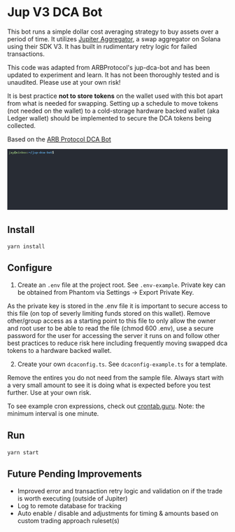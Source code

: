 # Jup V3 DCA Bot 
This bot runs a simple dollar cost averaging strategy to buy assets over a period of time. It utilizes [Jupiter Aggregator](https://jup.ag), a swap aggregator on Solana using their SDK V3. It has built in rudimentary retry logic for failed transactions. 

This code was adapted from ARBProtocol's jup-dca-bot and has been updated to experiment and learn. It has not been thoroughly tested and is unaudited. Please use at your own risk!

It is best practice **not to store tokens** on the wallet used with this bot apart from what is needed for swapping. Setting up a schedule to move tokens (not needed on the wallet) to a cold-storage hardware backed wallet (aka Ledger wallet) should be implemented to secure the DCA tokens being collected.

Based on the [ARB Protocol DCA Bot](https://github.com/ARBProtocol/jup-dca-bot)

![Jup DCA Bot Demo](img/demo.gif)

## Install
```
yarn install
```
## Configure
1. Create an `.env` file at the project root. See `.env-example`. 
Private key can be obtained from Phantom via Settings -> Export Private Key.

As the private key is stored in the .env file it is important to secure access to this file (on top of severly limiting funds stored on this wallet). Remove other/group access as a starting point to this file to only allow the owner and root user to be able to read the file (chmod 600 .env), use a secure password for the user for accessing the server it runs on and follow other best practices to reduce risk here including frequently moving swapped dca tokens to a hardware backed wallet.

2. Create your own `dcaconfig.ts`. See `dcaconfig-example.ts` for a template. 

Remove the entires you do not need from the sample file. Always start with a very small amount to see it is doing what is expected before you test further. Use at your own risk.

To see example cron expressions, check out [crontab.guru](https://crontab.guru/).
Note: the minimum interval is one minute.
## Run
```
yarn start
```
## Future Pending Improvements
- Improved error and transaction retry logic and validation on if the trade is worth executing (outside of Jupiter)
- Log to remote database for tracking
- Auto enable / disable and adjustments for timing & amounts based on custom trading approach ruleset(s)

